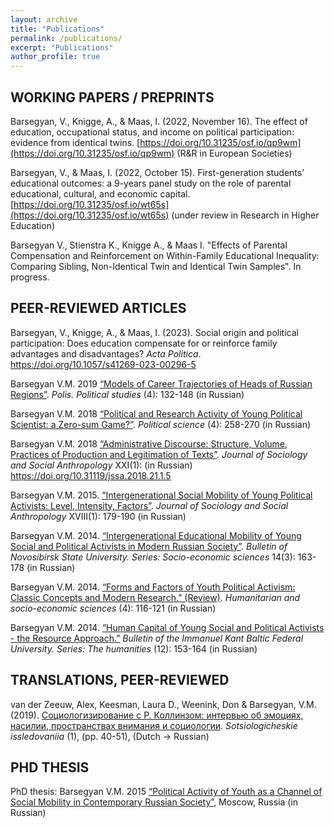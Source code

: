 ```yaml
---
layout: archive
title: "Publications"
permalink: /publications/
excerpt: "Publications"
author_profile: true
---
```


## WORKING PAPERS / PREPRINTS
Barsegyan, V., Knigge, A., & Maas, I. (2022, November 16). The effect of education, occupational status, and income on political participation: evidence from identical twins. [https://doi.org/10.31235/osf.io/qp9wm](https://doi.org/10.31235/osf.io/qp9wm) (R&R in European Societies) 

Barsegyan, V., & Maas, I. (2022, October 15). First-generation students’ educational outcomes: a 9-years panel study on the role of parental educational, cultural, and economic capital. [https://doi.org/10.31235/osf.io/wt65s](https://doi.org/10.31235/osf.io/wt65s) (under review in Research in Higher Education)

Barsegyan V., Stienstra K., Knigge A., & Maas I. "Effects of Parental Compensation and Reinforcement on Within-Family Educational Inequality: Comparing Sibling, Non-Identical Twin and Identical Twin Samples". In progress. 

## PEER-REVIEWED ARTICLES

Barsegyan, V., Knigge, A., & Maas, I. (2023). Social origin and political participation: Does education compensate for or reinforce family advantages and disadvantages? *Acta Politica*. https://doi.org/10.1057/s41269-023-00296-5

Barsegyan V.M. 2019 [“Models of Career Trajectories of Heads of Russian Regions”](https://www.politstudies.ru/en/article/5553). *Polis. Political studies* (4): 132-148 (in Russian)

Barsegyan V.M. 2018 [“Political and Research Activity of Young Political Scientist: a Zero-sum Game?”](http://inion.ru/site/assets/files/3895/1.pdf). *Political science* (4): 258-270 (in Russian)

Barsegyan V.M. 2018 [“Administrative Discourse: Structure, Volume, Practices of Production and Legitimation of Texts”](http://jourssa.ru/files/volumes/2018_1/Barsegyan_2018_1.pdf). *Journal of Sociology and Social Anthropology* XXI(1): (in Russian) https://doi.org/10.31119/jssa.2018.21.1.5   

Barsegyan V.M. 2015. [“Intergenerational Social Mobility of Young Political Activists: Level, Intensity, Factors”](http://jourssa.ru/jourssa/article/view/376). *Journal of Sociology and Social Anthropology* XVIII(1): 179-190 (in Russian) 

Barsegyan V.M. 2014. [“Intergenerational Educational Mobility of Young Social and Political Activists in Modern Russian Society”](https://publications.hse.ru/pubs/share/folder/q3v4lgjraw/138944779.pdf). *Bulletin of Novosibirsk State University. Series: Socio-economic sciences* 14(3): 163-178 (in Russian)

Barsegyan V.M. 2014. [“Forms and Factors of Youth Political Activism: Classic Concepts and Modern Research.” (Review)](https://publications.hse.ru/pubs/share/folder/emt3rxufjq/138922524.pdf). *Humanitarian and socio-economic sciences* (4): 116-121 (in Russian)

Barsegyan V.M. 2014. [“Human Capital of Young Social and Political Activists - the Resource Approach.”](https://journals.kantiana.ru/upload/iblock/2ac/Vardan%20Barsegyan,%20153-164.pdf) *Bulletin of the Immanuel Kant Baltic Federal University. Series: The humanities* (12): 153-164 (in Russian)

## TRANSLATIONS, PEER-REVIEWED
van der Zeeuw, Alex, Keesman, Laura D., Weenink, Don & Barsegyan, V.M. (2019). [Социологизирование с Р. Коллинзом: интервью об эмоциях, насилии, пространствах внимания и социологии](https://www.socis.isras.ru/files/File/2019/1/van_der_Zeeuw.pdf). *Sotsiologicheskie issledovaniia* (1), (pp. 40-51), (Dutch -> Russian)

## PHD THESIS 
PhD thesis: Barsegyan V.M. 2015 [“Political Activity of Youth as a Channel of Social Mobility in Contemporary Russian Society”](https://www.hse.ru/data/xf/2015/11/09/1078846165/%D0%94%D0%B8%D1%81%D1%81%D0%B5%D1%80%D1%82%D0%B0%D1%86%D0%B8%D1%8F%20%D0%91%D0%B0%D1%80%D1%81%D0%B5%D0%B3%D1%8F%D0%BD.pdf), Moscow, Russia (in Russian)
